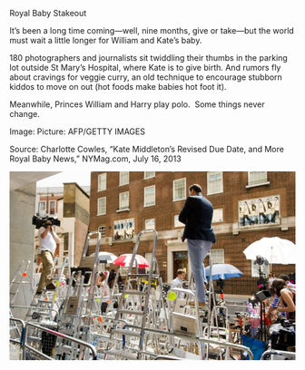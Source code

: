 Royal Baby Stakeout

It’s been a long time coming—well, nine months, give or take—but the world must wait a little longer for William and Kate’s baby.  

180 photographers and journalists sit twiddling their thumbs in the parking lot outside St Mary’s Hospital, where Kate is to give birth. And rumors fly about cravings for veggie curry, an old technique to encourage stubborn kiddos to move on out (hot foods make babies hot foot it).  

Meanwhile, Princes William and Harry play polo.  Some things never change.

Image: Picture: AFP/GETTY IMAGES

Source: Charlotte Cowles, “Kate Middleton’s Revised Due Date, and More Royal Baby News,” NYMag.com, July 16, 2013

![](../images/Bortolot_Newsflash_KateBaby2-1.jpeg)
